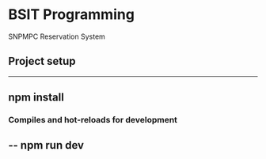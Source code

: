 # BSIT Programming 
 SNPMPC Reservation System

## Project setup
---
npm install
---

### Compiles and hot-reloads for development
--
npm run dev
--
